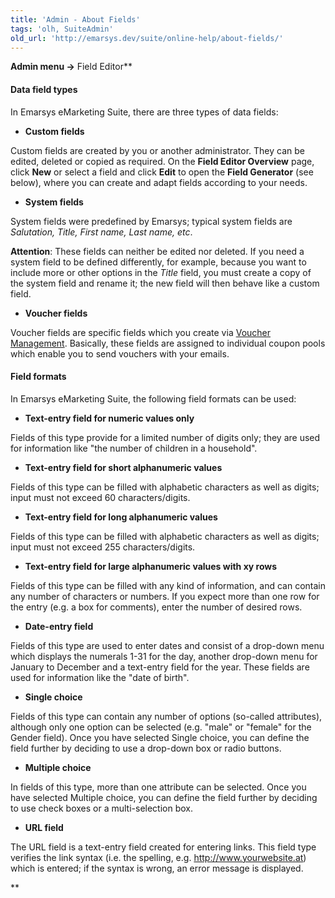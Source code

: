 ```yaml
---
title: 'Admin - About Fields'
tags: 'olh, SuiteAdmin'
old_url: 'http://emarsys.dev/suite/online-help/about-fields/'
---
```


**Admin menu ->** Field Editor**

#### Data field types

 In Emarsys eMarketing Suite, there are three types of data fields:

- **Custom fields**

Custom fields are created by you or another administrator. They can be edited, deleted or copied as required. On the **Field Editor Overview** page, click **New** or select a field and click **Edit** to open the **Field Generator** (see below), where you can create and adapt fields according to your needs.

- **System fields**

System fields were predefined by Emarsys; typical system fields are *Salutation, Title, First name, Last name, etc*.

**Attention**: These fields can neither be edited nor deleted. If you need a system field to be defined differently, for example, because you want to include more or other options in the *Title* field, you must create a copy of the system field and rename it; the new field will then behave like a custom field.

- **Voucher fields**

Voucher fields are specific fields which you create via [Voucher Management](/olh/voucher-management.md "Admin – Voucher Management Overview"). Basically, these fields are assigned to individual coupon pools which enable you to send vouchers with your emails.

#### Field formats

 In Emarsys eMarketing Suite, the following field formats can be used:

- **Text-entry field for numeric values only**

Fields of this type provide for a limited number of digits only; they are used for information like "the number of children in a household".

- **Text-entry field for short alphanumeric values**

Fields of this type can be filled with alphabetic characters as well as digits; input must not exceed 60 characters/digits.

- **Text-entry field for long alphanumeric values**

Fields of this type can be filled with alphabetic characters as well as digits; input must not exceed 255 characters/digits.

- **Text-entry field for large alphanumeric values with xy rows**

Fields of this type can be filled with any kind of information, and can contain any number of characters or numbers. If you expect more than one row for the entry (e.g. a box for comments), enter the number of desired rows.

- **Date-entry field**

Fields of this type are used to enter dates and consist of a drop-down menu which displays the numerals 1-31 for the day, another drop-down menu for January to December and a text-entry field for the year. These fields are used for information like the "date of birth".

- **Single choice**

Fields of this type can contain any number of options (so-called attributes), although only one option can be selected (e.g. "male" or "female" for the Gender field). Once you have selected Single choice, you can define the field further by deciding to use a drop-down box or radio buttons.

- **Multiple choice**

In fields of this type, more than one attribute can be selected. Once you have selected Multiple choice, you can define the field further by deciding to use check boxes or a multi-selection box.

- **URL field**

The URL field is a text-entry field created for entering links. This field type verifies the link syntax (i.e. the spelling, e.g. http://www.yourwebsite.at) which is entered; if the syntax is wrong, an error message is displayed.

**